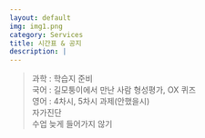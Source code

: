 ```yaml
---
layout: default
img: img1.png
category: Services
title: 시간표 & 공지
description: |
---     
```

> 과학 : 학습지 준비            
> 국어 : 길모퉁이에서 만난 사람 형성평가, OX 퀴즈           
> 영어 : 4차시, 5차시 과제(안했을시)            
> 자가진단          
> 수업 늦게 들어가지 않기           
      